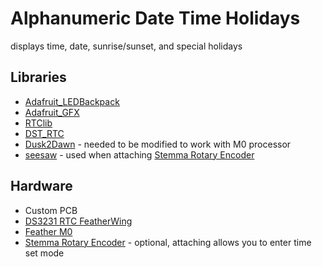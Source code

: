 # Alphanumeric Date Time Holidays

displays time, date, sunrise/sunset, and special holidays


## Libraries
* [Adafruit_LEDBackpack](https://github.com/adafruit/Adafruit_LED_Backpack)
* [Adafruit_GFX](https://github.com/adafruit/Adafruit-GFX-Library)
* [RTClib](https://github.com/adafruit/RTClib)
* [DST_RTC](https://github.com/andydoro/DST_RTC)
* [Dusk2Dawn](https://github.com/dmkishi/Dusk2Dawn) - needed to be modified to work with M0 processor
* [seesaw](https://github.com/adafruit/seesaw) - used when attaching [Stemma Rotary Encoder](https://www.adafruit.com/product/4991)


## Hardware
* Custom PCB
* [DS3231 RTC FeatherWing](https://www.adafruit.com/product/3028)
* [Feather M0](https://www.adafruit.com/product/2772)
* [Stemma Rotary Encoder](https://www.adafruit.com/product/4991) - optional, attaching allows you to enter time set mode
